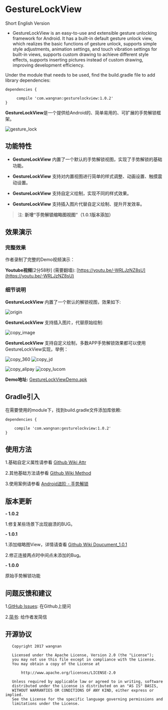 # GestureLockView

Short English Version
- GestureLockView is an easy-to-use and extensible gesture unlocking framework for Android.  It has a built-in default gesture unlock view, which realizes the basic functions of gesture unlock,  supports simple style adjustments, animation settings, and touch vibration settings for built-in views, supports custom drawing to achieve different style effects, supports inserting pictures instead of custom drawing, improving development efficiency.

Under the module that needs to be used, find the build.gradle file to add library dependencies:

```
dependencies {

     compile 'com.wangnan:gesturelockview:1.0.2'
}
```

**GestureLockView**是一个提供给Android的、简单易用的、可扩展的手势解锁框架。

![gesture_lock](https://github.com/sinawangnan7/GestureLockView/blob/master/gif/gesture_lock.jpg)

## 功能特性

- **GestureLockView** 内置了一个默认的手势解锁视图，实现了手势解锁的基础功能。

- **GestureLockView** 支持对内置视图进行简单的样式调整、动画设置、触摸震动设置。

- **GestureLockView** 支持自定义绘制，实现不同的样式效果。

- **GestureLockView** 支持插入图片代替自定义绘制、提升开发效率。

> 注: **新增“手势解锁缩略图视图”（1.0.1版本添加）**

## 效果演示

### 完整效果

作者录制了完整的Demo视频演示：

**Youtube视频**[2分58秒] (需要翻墙): [https://youtu.be/-WRLJzNZ8sU](https://youtu.be/-WRLJzNZ8sU)

### 细节说明

**GestureLockView** 内置了一个默认的解锁视图，效果如下:

![origin](https://github.com/sinawangnan7/GestureLockView/blob/master/gif/origin.gif)

**GestureLockView** 支持插入图片，代替原始绘制:

![copy_image](https://github.com/sinawangnan7/GestureLockView/blob/master/gif/copy_image.gif)

**GestureLockView** 支持自定义绘制，多数APP手势解锁效果都可以使用GestureLockView实现，举例：

![copy_360](https://github.com/sinawangnan7/GestureLockView/blob/master/gif/copy_360.gif)
![copy_jd](https://github.com/sinawangnan7/GestureLockView/blob/master/gif/copy_jd.gif)

![copy_alipay](https://github.com/sinawangnan7/GestureLockView/blob/master/gif/copy_alipay.gif)
![copy_lucom](https://github.com/sinawangnan7/GestureLockView/blob/master/gif/copy_lucom.gif)

**Demo地址:** [GestureLockViewDemo.apk](https://github.com/sinawangnan7/GestureLockView/blob/master/GestureLockViewDemo.apk)

## Gradle引入

在需要使用的module下，找到build.gradle文件添加库依赖:

```
dependencies {

    compile 'com.wangnan:gesturelockview:1.0.2'
}
```

## 使用方法

1.基础自定义属性请参看 [Github Wiki Attr](https://github.com/sinawangnan7/GestureLockView/wiki/Attr)

2.其他基础方法请参看 [Github Wiki Method](https://github.com/sinawangnan7/GestureLockView/wiki/Method)

3.使用案例请参看 [Android进阶 - 手势解锁](http://www.jianshu.com/p/b064c6325aa6)

## 版本更新

**- 1.0.2**

1.修复某些场景下出现崩溃的BUG。

**- 1.0.1**

1.添加缩略图View，详情请查看 [Github Wiki Doucument_1.0.1](https://github.com/sinawangnan7/GestureLockView/wiki/Doucument_1.0.1)

2.修正连接两点时中间点未添加的Bug。

**- 1.0.0**

原始手势解锁功能

## 问题反馈和建议

1.[GitHub Issues](https://github.com/sinawangnan7/GestureLockView/issues): 在Github上提问

2.[简书](http://www.jianshu.com/u/5ffe9ada44b0): 给作者发简信

## 开源协议

```
   Copyright 2017 wangnan

   Licensed under the Apache License, Version 2.0 (the "License");
   you may not use this file except in compliance with the License.
   You may obtain a copy of the License at

       http://www.apache.org/licenses/LICENSE-2.0

   Unless required by applicable law or agreed to in writing, software
   distributed under the License is distributed on an "AS IS" BASIS,
   WITHOUT WARRANTIES OR CONDITIONS OF ANY KIND, either express or implied.
   See the License for the specific language governing permissions and
   limitations under the License.
```
